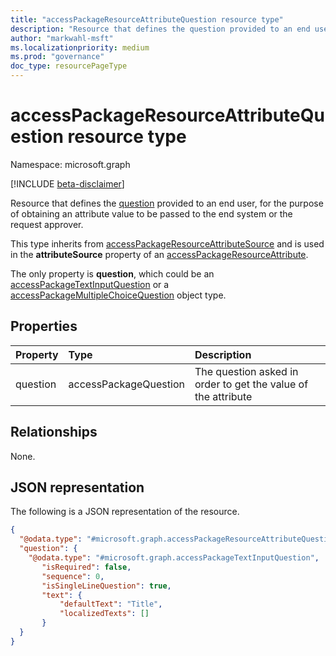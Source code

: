 ```yaml
---
title: "accessPackageResourceAttributeQuestion resource type"
description: "Resource that defines the question provided to an end user, for the purpose of obtaining an attribute value to be passed to the end system or the request approver."
author: "markwahl-msft"
ms.localizationpriority: medium
ms.prod: "governance"
doc_type: resourcePageType
---
```


# accessPackageResourceAttributeQuestion resource type

Namespace: microsoft.graph

[!INCLUDE [beta-disclaimer](../../includes/beta-disclaimer.md)]

Resource that defines the [question](accesspackagequestion.md) provided to an end user, for the purpose of obtaining an attribute value to be passed to the end system or the request approver.

This type inherits from [accessPackageResourceAttributeSource](../resources/accesspackageresourceattributesource.md) and is used in the **attributeSource** property of an [accessPackageResourceAttribute](accesspackageresourceattribute.md).

The only property is **question**, which could be an [accessPackageTextInputQuestion](accesspackagetextinputquestion.md) or a [accessPackageMultipleChoiceQuestion](accesspackagemultiplechoicequestion.md) object type.

## Properties
|Property|Type|Description|
|:---|:---|:---|
|question|accessPackageQuestion|The question asked in order to get the value of the attribute|

## Relationships
None.

## JSON representation
The following is a JSON representation of the resource.
<!-- {
  "blockType": "resource",
  "@odata.type": "microsoft.graph.accessPackageResourceAttributeQuestion"
}
-->
``` json
{
  "@odata.type": "#microsoft.graph.accessPackageResourceAttributeQuestion",
  "question": {
    "@odata.type": "#microsoft.graph.accessPackageTextInputQuestion",
       "isRequired": false,
       "sequence": 0,
       "isSingleLineQuestion": true,
       "text": {
           "defaultText": "Title",
           "localizedTexts": []
       }
  }
}
```

